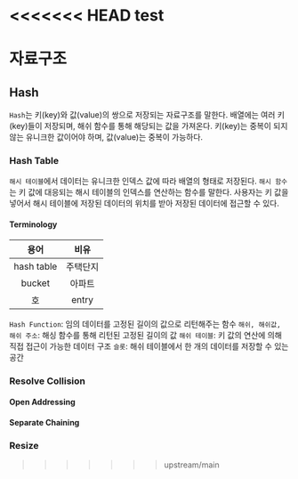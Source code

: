 <<<<<<< HEAD
test
=======
# 자료구조

## Hash 
`Hash`는 키(key)와 값(value)의 쌍으로 저장되는 자료구조를 말한다. 배열에는 여러 키(key)들이 저장되며, 해쉬 함수를 통해 해당되는 값을 가져온다. 키(key)는 중복이 되지 않는 유니크한 값이어야 하며, 값(value)는 중복이 가능하다.

### Hash Table

`해시 테이블`에서 데이터는 유니크한 인덱스 값에 따라 배열의 형태로 저장된다. `해시 함수`는 키 값에 대응되는 해시 테이블의 인덱스를 연산하는 함수를 말한다. 사용자는 키 값을 넣어서 해시 테이블에 저장된 데이터의 위치를 받아 저장된 데이터에 접근할 수 있다.

#### Terminology
| 용어 | 비유 |
| :-: | :-: |
| hash table | 주택단지 |
| bucket | 아파트 |
| 호 | entry |

`Hash Function`: 임의 데이터를 고정된 길이의 값으로 리턴해주는 함수
`해쉬, 해쉬값, 해쉬 주소`: 해싱 함수를 통해 리턴된 고정된 길이의 값
`해쉬 테이블`: 키 값의 연산에 의해 직접 접근이 가능한 데이터 구조
`슬롯`: 해쉬 테이블에서 한 개의 데이터를 저장할 수 있는 공간

### Resolve Collision


#### Open Addressing

#### Separate Chaining


### Resize

>>>>>>> upstream/main
